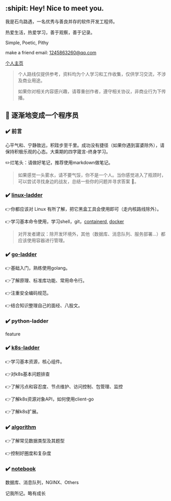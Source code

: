 ## :shipit: Hey! Nice to meet you.

我是石鸟路遇，一名优秀与善良并存的软件开发工程师。

热爱生活，热爱学习，善于观察，善于记录。

Simple, Poetic, Pithy

make a friend email: <1245863260@qq.com>

[个人主页](https://www.hjxstbserver.xyz)

> 个人路线仅提供参考，资料均为个人学习和工作收集，仅供学习交流，不涉及商业用途。
>
> 如果你对相关内容感兴趣，请尊重创作者，遵守相关协议，非商业行为下传播。

## :100: 逐渐地变成一个程序员

### :heavy_check_mark: 前言

心平气和、宁静致远，积跬步至千里。成功没有捷径（如果你遇到富婆除外），请保持积极乐观的心态。大乘期的四字箴言-终身学习。

:pencil2:烂笔头：请做好笔记，推荐使用markdown做笔记。

> 如果感觉一头雾水，请不要气馁，你不是一个人。当你感觉进入了瓶颈时，可以尝试寻找身边的战友，总结一些你的问题并寻求答案 🍻。

### :heavy_check_mark: [linux-ladder](https://github.com/stonebirdjx/linux-ladder)

:point_right:你都应该对 Linux 有所了解，把它黑盒工具会使用即可（走内核路线除外）。

:point_right:学习基本命令使用，学习shell，git，[containerd](https://github.com/stonebirdjx/k8s-ladder/blob/master/containerd.md),  [docker](https://github.com/stonebirdjx/k8s-ladder/blob/master/docker.md)

>对开发者建议：除开发环境外，其他（数据库、消息队列、服务部署...）都应该使用容器进行管理。

### :heavy_check_mark: [go-ladder](https://github.com/stonebirdjx/go-ladder)

:point_right:基础入门，熟练使用golang。

:point_right:了解原理、标准库功能、常用命令行。

:point_right:注重安全编码规范。

:point_right:结合知识整理自己的面经、八股文。

### :heavy_check_mark: python-ladder

feature

### :heavy_check_mark: [k8s-ladder](https://github.com/stonebirdjx/k8s-ladder)

:point_right:学习基本资源，核心组件。

:point_right:对k8s基本问题排查

:point_right:了解污点和容忍度、节点维护、访问控制、包管理、监控

:point_right:了解k8s资源对象API，如何使用client-go

:point_right:了解k8s扩展。

### :heavy_check_mark: [algorithm](https://github.com/stonebirdjx/algo)

:point_right:了解常见数据类型及其题型

:point_right:控制好圈度和复杂度

### :heavy_check_mark: [notebook](https://github.com/stonebirdjx/notebook)

数据库、消息队列，NGINX、Others

记我所记。略有成长
